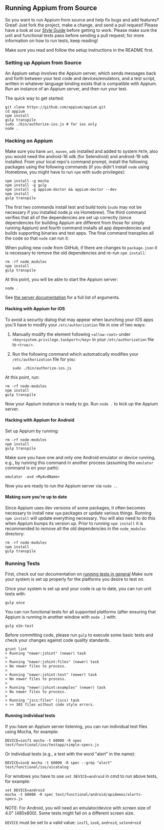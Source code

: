 ## Running Appium from Source

So you want to run Appium from source and help fix bugs and add features?
Great! Just fork the project, make a change, and send a pull request! Please
have a look at our [Style Guide](style-guide-2.0.md) before getting to work.
Please make sure the unit and functional tests pass before sending a pull
request; for more information on how to run tests, keep reading!

Make sure you read and follow the setup instructions in the README first.

### Setting up Appium from Source

An Appium setup involves the Appium server, which sends messages back and forth
between your test code and devices/emulators, and a test script, written in
whatever language binding exists that is compatible with Appium. Run an
instance of an Appium server, and then run your test.

The quick way to get started:

```center
git clone https://github.com/appium/appium.git
cd appium
npm install
gulp transpile
sudo ./bin/authorize-ios.js # for ios only
node .
```

### Hacking on Appium

Make sure you have `ant`, `maven`, `adb` installed and added to system `PATH`, also you
would need the android-16 sdk (for Selendroid) and android-19 sdk installed.
From your local repo's command prompt, install the following packages using the
following commands (if you didn't install `node` using Homebrew, you might have
to run `npm` with sudo privileges):

```center
npm install -g mocha
npm install -g gulp
npm install -g appium-doctor && appium-doctor --dev
npm install
gulp transpile
```

The first two commands install test and build tools (`sudo` may not be
necessary if you installed node.js via Homebrew). The third command verifies
that all of the dependencies are set up correctly (since dependencies for
building Appium are different from those for simply running Appium) and fourth
command installs all app dependencies and builds supporting binaries and test
apps. The final command transpiles all the code so that `node` can run it.

When pulling new code from GitHub, if there are changes to `package.json` it
is necessary to remove the old dependencies and re-run `npm install`:

```center
rm -rf node_modules
npm install
gulp transpile
```

At this point, you will be able to start the Appium server:

```center
node .
```

See [the server documentation](/docs/en/writing-running-appium/server-args.md)
for a full list of arguments.

#### Hacking with Appium for iOS

To avoid a security dialog that may appear when launching your iOS apps you'll
have to modify your `/etc/authorization` file in one of two ways:

1. Manually modify the element following `<allow-root>` under `<key>system.privilege.taskport</key>`
   in your `/etc/authorization` file to `<true/>`.

2. Run the following command which automatically modifies your
   `/etc/authorization` file for you:

    ```center
    sudo ./bin/authorize-ios.js
    ```

At this point, run:

```center
rm -rf node-modules
npm install
gulp transpile
```

Now your Appium instance is ready to go. Run `node .` to kick up the Appium server.

#### Hacking with Appium for Android

Set up Appium by running:

```center
rm -rf node-modules
npm install
gulp transpile
```

Make sure you have one and only one Android emulator or device running, e.g.,
by running this command in another process (assuming the `emulator` command is
on your path):

```center
emulator -avd <MyAvdName>
```

Now you are ready to run the Appium server via `node .`.

#### Making sure you're up to date

Since Appium uses dev versions of some packages, it often becomes necessary to
install new `npm` packages or update various things. Running `npm install` will
update everything necessary. You will also need to do this when Appium bumps
its version up. Prior to running `npm install` it is recommended to remove
all the old dependencies in the `node_modules` directory:

```center
rm -rf node-modules
npm install
gulp transpile
```

### Running Tests

First, check out our documentation on [running tests in
general](/docs/en/writing-running-appium/running-tests.md) Make sure your
system is set up properly for the platforms you desire to test on.

Once your system is set up and your code is up to date, you can run unit tests
with:

```center
gulp once
```

You can run functional tests for all supported platforms (after ensuring that
Appium is running in another window with `node .`) with:

```center
gulp e2e-test
```

Before committing code, please run `gulp` to execute some basic tests and
check your changes against code quality standards.

```center
grunt lint
> Running "newer:jshint" (newer) task
>
> Running "newer:jshint:files" (newer) task
> No newer files to process.
>
> Running "newer:jshint:test" (newer) task
> No newer files to process.
>
> Running "newer:jshint:examples" (newer) task
> No newer files to process.
>
> Running "jscs:files" (jscs) task
> >> 303 files without code style errors.
```

#### Running individual tests

If you have an Appium server listening, you can run individual test files using
Mocha, for example:

```center
DEVICE=ios71 mocha -t 60000 -R spec test/functional/ios/testapp/simple-specs.js
```

Or individual tests (e.g., a test with the word "alert" in the name):

```center
DEVICE=ios6 mocha -t 60000 -R spec --grep "alert" test/functional/ios/uicatalog
```

For windows you have to use `set DEVICE=android` in cmd to run above tests, for
example:

```center
set DEVICE=android
mocha -t 60000 -R spec test/functional/android/apidemos/alerts-specs.js
```

NOTE: For Android, you will need an emulator/device with screen size of 4.0"
(480x800). Some tests might fail on a different screen size.

`DEVICE` must be set to a valid value: `ios71`, `ios6`, `android`, `selendroid`
